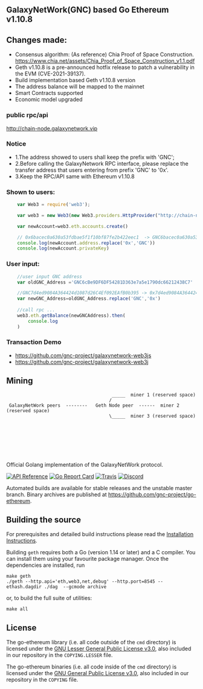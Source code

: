 ## GalaxyNetWork(GNC) based Go Ethereum v1.10.8

## Changes made:
   * Consensus algorithm: (As reference) Chia Proof of Space Construction. 
      https://www.chia.net/assets/Chia_Proof_of_Space_Construction_v1.1.pdf
   * Geth v1.10.8 is a pre-announced hotfix release to patch a vulnerability in the EVM (CVE-2021-39137).
   * Build implementation based Geth v1.10.8 version
   * The address balance will be mapped to the mainnet
   * Smart Contracts supported
   * Economic model upgraded

### public rpc/api
http://chain-node.galaxynetwork.vip

### Notice
* 1.The address showed to users shall keep the prefix with 'GNC';
* 2.Before calling the GalaxyNetwork RPC interface, please replace the transfer address that users entering from prefix 'GNC' to '0x'.
* 3.Keep the RPC/API same with Ethereum v1.10.8

### Shown to users:
```js
    var Web3 = require('web3');

    var web3 = new Web3(new Web3.providers.HttpProvider("http://chain-node.galaxynetwork.vip"));

    var newAccount=web3.eth.accounts.create()

    // 0x6bacec0a630a53fdbae5f1f10bf87fe2b422eec1  -> GNC6bacec0a630a53fdbae5f1f10bf87fe2b422eec1
    console.log(newAccount.address.replace('0x','GNC'))
    console.log(newAccount.privateKey)
```

### User input:
```js
    //user input GNC address
    var oldGNC_Address ='GNC6cBe9DF6DF54281D363e7a5e1790dc66212438C7'

    //GNC7d4ed9084A364424d1087d26C4Ef092EAfB0b395 -> 0x7d4ed9084A364424d1087d26C4Ef092EAfB0b395
    var newGNC_Address=oldGNC_Address.replace('GNC','0x')
    
    //call rpc ...
    web3.eth.getBalance(newGNCAddress).then(
        console.log
    )
```

### Transaction Demo
* https://github.com/gnc-project/galaxynetwork-web3js
* https://github.com/gnc-project/galaxynetwork-web3j

## Mining
```shell
                                       _____  miner 1 (reserved space)
                                      /
 GalaxyNetWork peers  --------   Geth Node peer  ------  miner 2 (reserved space)
                                      \_____  miner 3 (reserved space)
```

\
\
\
\
\
&NewLine;


Official Golang implementation of the GalaxyNetWork protocol.

[![API Reference](
https://camo.githubusercontent.com/915b7be44ada53c290eb157634330494ebe3e30a/68747470733a2f2f676f646f632e6f72672f6769746875622e636f6d2f676f6c616e672f6764646f3f7374617475732e737667
)](https://pkg.go.dev/github.com/gnc-project/galaxynetwork?tab=doc)
[![Go Report Card](https://goreportcard.com/badge/github.com/gnc-project/galaxynetwork)](https://goreportcard.com/report/github.com/gnc-project/galaxynetwork)
[![Travis](https://travis-ci.com/ethereum/go-ethereum.svg?branch=master)](https://travis-ci.com/ethereum/galaxynetwork)
[![Discord](https://img.shields.io/badge/discord-join%20chat-blue.svg)](https://discord.gg/nthXNEv)

Automated builds are available for stable releases and the unstable master branch. Binary
archives are published at https://github.com/gnc-project/go-ethereum.

## Building the source

For prerequisites and detailed build instructions please read the [Installation Instructions](https://geth.ethereum.org/docs/install-and-build/installing-geth).

Building `geth` requires both a Go (version 1.14 or later) and a C compiler. You can install
them using your favourite package manager. Once the dependencies are installed, run

```shell
make geth
./geth --http.api='eth,web3,net,debug' --http.port=8545 --ethash.dagdir ./dag  --gcmode archive
```

or, to build the full suite of utilities:

```shell
make all
```

## License

The go-ethereum library (i.e. all code outside of the `cmd` directory) is licensed under the
[GNU Lesser General Public License v3.0](https://www.gnu.org/licenses/lgpl-3.0.en.html),
also included in our repository in the `COPYING.LESSER` file.

The go-ethereum binaries (i.e. all code inside of the `cmd` directory) is licensed under the
[GNU General Public License v3.0](https://www.gnu.org/licenses/gpl-3.0.en.html), also
included in our repository in the `COPYING` file.
